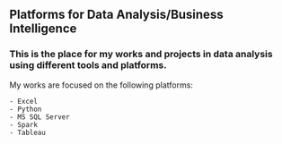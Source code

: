 ## Platforms for Data Analysis/Business Intelligence
### This is the place for my works and projects in data analysis using different tools and platforms.

My works are focused on the following platforms:
```
- Excel
- Python
- MS SQL Server
- Spark
- Tableau
```

